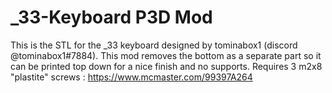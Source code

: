 # _33-Keyboard P3D Mod


This is the STL for the _33 keyboard designed by tominabox1 (discord @tominabox1#7884). This mod removes the bottom as a separate part so it can be printed top down for a nice finish and no supports. Requires 3 m2x8 "plastite" screws : https://www.mcmaster.com/99397A264


